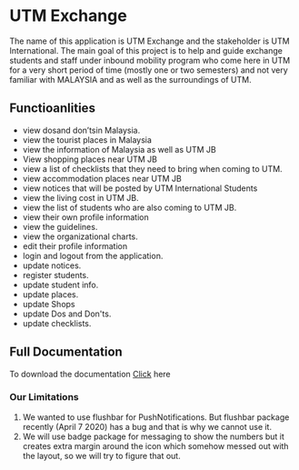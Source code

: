 # UTM Exchange

The name of this application is UTM Exchange and the stakeholder is UTM International. The main goal of this project is to help and guide exchange students and staff under inbound mobility program who come here in UTM for a very short period of time (mostly one or two semesters) and not very familiar with MALAYSIA and as well as the surroundings of UTM.

## Functioanlities

* view dosand don’tsin Malaysia.
* view the tourist places in Malaysia
* view the information of Malaysia as well as UTM JB
* View shopping places near UTM JB
* view a list of checklists that they need to bring when coming to UTM.
* view accommodation places near UTM JB
* view notices that will be posted by UTM International Students
* view the living cost in UTM JB.
* view the list of students who are also coming to UTM JB.
* view their own profile information
* view the guidelines.
* view the organizational charts.
* edit their profile information
* login and logout from the application.
* update notices.
* register students.
* update student info.
* update places.
* update Shops
* update Dos and Don'ts.
* update checklists.

## Full Documentation

To download the documentation [Click](https://github.com/Bokamanushta/ApplicationDevelopmentFrontend/files/5415255/Final.Report.pdf) here

### Our Limitations
1. We wanted to use flushbar for PushNotifications. But flushbar package recently (April 7 2020) has a bug and that is why we cannot use it.
2. We will use badge package for messaging to show the numbers but it creates extra margin around the icon which somehow messed out with the layout, so we will try to figure that out. 
